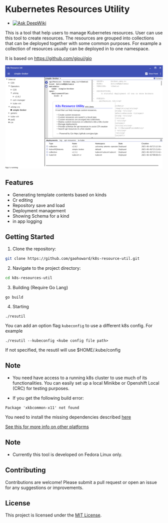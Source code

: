# Kubernetes Resources Utility

- [![Ask DeepWiki](https://deepwiki.com/badge.svg)](https://deepwiki.com/gaohoward/k8s-resource-util)

This is a tool that help users to manage Kubernetes resources.
User can use this tool to create resources. The resources are grouped into collections that can be deployed together with some common purposes. For example a collection of resources usually can be deployed in to one namespace.

It is based on https://github.com/gioui/gio

![app](doc/app.png)

## Features

- Generating template contents based on kinds
- Cr editing
- Repository save and load
- Deployment management
- Showing Schema for a kind
- in app logging

## Getting Started

1. Clone the repository:
  ```bash
  git clone https://github.com/gaohoward/k8s-resource-util.git
  ```
2. Navigate to the project directory:
  ```bash
  cd k8s-resources-util
  ```
3. Building (Require Go Lang)
  ```
  go build
  ```
4. Starting
  ```
  ./resutil
  ```
You can add an option flag `kubeconfig` to use a different k8s config. For example
  ```
  ./resutil --kubeconfig <kube config file path>
  ```
If not specified, the resutil will use $HOME/.kube/config

## Note

* You need have access to a running k8s cluster to use much of its functionalities. You can easily set up a local Minikbe or Openshift Local (CRC) for testing purposes.

* If you get the following build error:
```
Package 'xkbcommon-x11' not found
```
You need to install the missing dependencies described [here](https://gioui.org/doc/install/linux)

[See this for more info on other platforms](https://gioui.org/doc/install/)

## Note

* Currently this tool is developed on Fedora Linux only.

## Contributing

Contributions are welcome! Please submit a pull request or open an issue for any suggestions or improvements.

## License

This project is licensed under the [MIT License](LICENSE).

